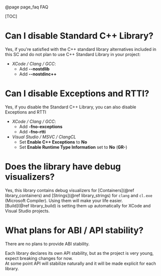 @page page_faq FAQ

[TOC]

# Can I disable Standard C++ Library?
Yes, if you're satisfied with the C++ standard library alternatives included in this SC and do not plan to use C++ Standard Library in your project:
- *XCode / Clang / GCC*: 
    - Add **--nostdlib**
    - Add **--nostdinc++**

# Can I disable Exceptions and RTTI?
Yes, if you disable the Standard C++ Library, you can also disable Exceptions and RTTI
- *XCode / Clang / GCC*: 
    - Add **-fno-exceptions**
    - Add **-fno-rtti**
- *Visual Studio / MSVC / ClangCL*
    - Set **Enable C++ Exceptions** to **No**
    - Set **Enable Runtime Type Information** set to **No** (**GR-**)

# Does the library have debug visualizers?

Yes, this library contains debug visualizers for [Containers](@ref library_containers) and [Strings](@ref library_strings) for `clang` and `cl.exe` (Microsoft Compiler).
Using them will make your life easier.  
[Build](@ref library_build) is setting them up automatically for XCode and Visual Studio projects.

# What plans for ABI / API stability?

There are no plans to provide ABI stability.

Each library declares its own API stability, but as the project is very young, expect breaking changes for now.  
At some point API will stabilize naturally and it will be made explicit for each library.

